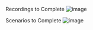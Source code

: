 Recordings to Complete
![image](https://github.com/user-attachments/assets/38e334a9-2a8d-4b51-aa5c-0028aa9e13c4)

Scenarios to Complete
![image](https://github.com/user-attachments/assets/b723e34f-6b88-4286-b500-b8c2dee2fdc6)
